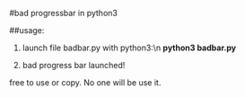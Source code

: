 #bad progressbar in python3

##usage:
1. launch file badbar.py with python3:\n
**python3 badbar.py**

2. bad progress bar launched!

free to use or copy. No one will be use it.
